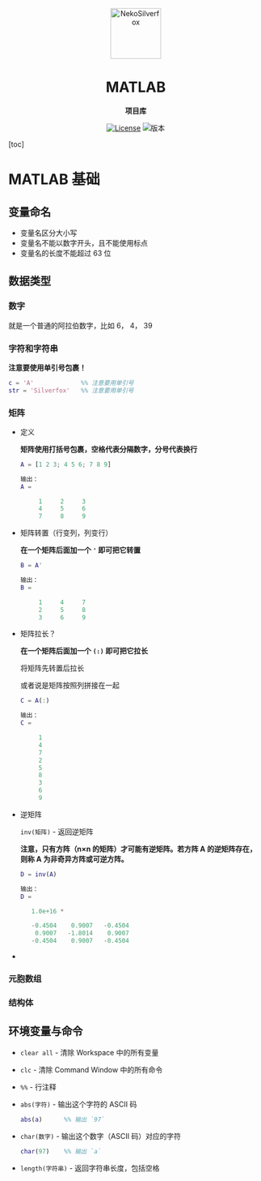 <p align="center">
 <img width="100px" src="https://raw.githubusercontent.com/NekoSilverFox/NekoSilverfox/403ab045b7d9adeaaf8186c451af7243f5d8f46d/icons/silverfox.svg" align="center" alt="NekoSilverfox" />
 <h1 align="center">MATLAB</h2>
 <p align="center"><b>项目库</b></p>
</p>


<div align=center>


[![License](https://img.shields.io/badge/license-Apache%202.0-brightgreen)](LICENSE)
![版本](https://img.shields.io/badge/MATLAB-R2021b-orange)


<div align=left>
<!-- 顶部至此截止 -->


[toc]

# MATLAB 基础

## 变量命名

- 变量名区分大小写
- 变量名不能以数字开头，且不能使用标点
- 变量名的长度不能超过 63 位



## 数据类型

### 数字

就是一个普通的阿拉伯数字，比如 6， 4， 39



### 字符和字符串

**注意要使用单引号包裹！**

```matlab
c = 'A'				%% 注意要用单引号
str = 'Silverfox'	%% 注意要用单引号
```



### 矩阵

- 定义

    **矩阵使用打括号包裹，空格代表分隔数字，分号代表换行**

    ```matlab
    A = [1 2 3; 4 5 6; 7 8 9]
    
    输出：
    A =
    
         1     2     3
         4     5     6
         7     8     9
    ```

    

- 矩阵转置（行变列，列变行）

    **在一个矩阵后面加一个 `'` 即可把它转置**

    ```matlab
    B = A'
    
    输出：
    B =
    
         1     4     7
         2     5     8
         3     6     9
    ```

    

- 矩阵拉长？

    **在一个矩阵后面加一个 `(:)` 即可把它拉长**

    将矩阵先转置后拉长

    或者说是矩阵按照列拼接在一起

    ```matlab
    C = A(:)
    
    输出：
    C =
    
         1
         4
         7
         2
         5
         8
         3
         6
         9
    ```

    

- 逆矩阵

    `inv(矩阵)` - 返回逆矩阵

    **注意，只有方阵（n×n 的矩阵）才可能有逆矩阵。若方阵 A 的逆矩阵存在，则称 A 为非奇异方阵或可逆方阵。**

    ```matlab
    D = inv(A)
    
    输出：
    D =
    
       1.0e+16 *
    
       -0.4504    0.9007   -0.4504
        0.9007   -1.8014    0.9007
       -0.4504    0.9007   -0.4504
    ```

    

- 



### 元胞数组





### 结构体



## 环境变量与命令

- `clear all` - 清除 Workspace 中的所有变量

- `clc` - 清除 Command Window 中的所有命令

- `%%` - 行注释

- `abs(字符)` - 输出这个字符的 ASCII 码

    ```matlab
    abs(a)		%% 输出 `97`
    ```

- `char(数字)` - 输出这个数字（ASCII 码）对应的字符

    ```matlab
    char(97)	%% 输出 `a`
    ```

- `length(字符串)` - 返回字符串长度，包括空格



